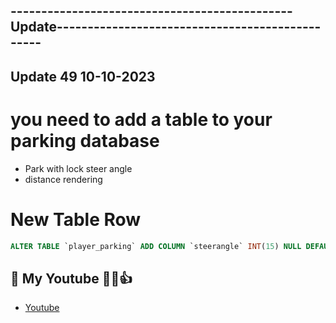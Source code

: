 ## ----------------------------------------------Update------------------------------------------------
## Update 49 10-10-2023
# you need to add a table to your parking database
- Park with lock steer angle
- distance rendering

# New Table Row
```sql
ALTER TABLE `player_parking` ADD COLUMN `steerangle` INT(15) NULL DEFAULT '0' AFTER `plate`;
```

## 🙈 My Youtube 👊😉👍
- [Youtube](https://www.youtube.com/channel/UC6431XeIqHjswry5OYtim0A)

